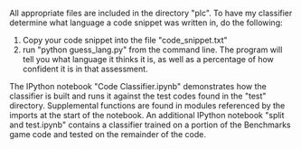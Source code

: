All appropriate files are included in the directory "plc".  To have my classifier determine what language a code snippet was written in, do the following:
1.  Copy your code snippet into the file "code_snippet.txt"
2.  run "python guess_lang.py" from the command line.
The program will tell you what language it thinks it is, as well as a percentage of how confident it is in that assessment.


The IPython notebook "Code Classifier.ipynb" demonstrates how the classifier is built and runs it against the test codes found in the "test" directory.  Supplemental functions are found in modules referenced by the imports at the start of the notebook.
An additional IPython notebook "split and test.ipynb" contains a classifier trained on a portion of the Benchmarks game code and tested on the remainder of the code.
